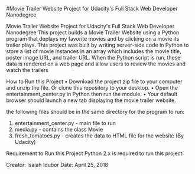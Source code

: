 #Movie Trailer Website Project for Udacity's Full Stack Web Developer Nanodegree

Movie Trailer Website Project for Udacity's Full Stack Web Developer Nanodegree
This project builds a Movie Trailer Website using a Python program that deplays my favorite movies and by clicking on a movie its trailer plays. This project was built by writing server-side code in Python to store a list of movie instances in an array which includes the movie title, poster image URL, and trailer URL. When the Python script is run, these data is rendered on a web page and allow users to review the movies and watch the trailers

How to Run this Project
•	Download the project zip file to your computer and unzip the file. Or clone this repository to your desktop.
•	Open the entertainment_center.py in Python then run the module.
•	Your default browser should launch a new tab displaying the movie trailer website.
    
the following files should be in the same directory for the program to run:
1.	entertainment_center.py - main file to run
2.	media.py - contains the class Movie 
3.	fresh_tomatoes.py - creates the data to HTML file for the website (By Udacity)

Requirement to Run this Project
Python 2.x is required to run this project. 

Creator: Isaiah Idubor
Date: April 25, 2018
